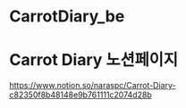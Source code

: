 # CarrotDiary_be

# Carrot Diary 노션페이지
https://www.notion.so/naraspc/Carrot-Diary-c82350f8b48148e9b761111c2074d28b

